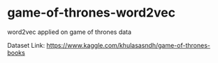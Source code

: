 # game-of-thrones-word2vec
word2vec applied on game of thrones data

Dataset Link: https://www.kaggle.com/khulasasndh/game-of-thrones-books
